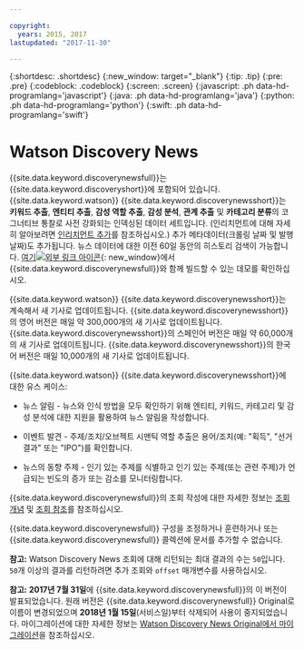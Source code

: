 ```yaml
---

copyright:
  years: 2015, 2017
lastupdated: "2017-11-30"

---
```


{:shortdesc: .shortdesc}
{:new_window: target="_blank"}
{:tip: .tip}
{:pre: .pre}
{:codeblock: .codeblock}
{:screen: .screen}
{:javascript: .ph data-hd-programlang='javascript'}
{:java: .ph data-hd-programlang='java'}
{:python: .ph data-hd-programlang='python'}
{:swift: .ph data-hd-programlang='swift'}

# Watson Discovery News

{{site.data.keyword.discoverynewsfull}}는 {{site.data.keyword.discoveryshort}}에 포함되어 있습니다. {{site.data.keyword.watson}} {{site.data.keyword.discoverynewsshort}}는 **키워드 추출**, **엔티티 추출**, **감성 역할 추출**, **감성 분석**, **관계 추출** 및 **카테고리 분류**의 코그너티브 통찰로 사전 강화되는 인덱싱된 데이터 세트입니다. (인리치먼트에 대해 자세히 알아보려면 [인리치먼트 추가](building.html#adding-enrichments)를 참조하십시오.) 추가 메타데이터(크롤링 날짜 및 발행 날짜)도 추가됩니다. 뉴스 데이터에 대한 이전 60일 동안의 히스토리 검색이 가능합니다. [여기![외부 링크 아이콘](../../icons/launch-glyph.svg "외부 링크 아이콘")](https://discovery-news-demo.mybluemix.net/){: new_window}에서 {{site.data.keyword.discoverynewsfull}}와 함께 빌드할 수 있는 데모를 확인하십시오.

{{site.data.keyword.watson}} {{site.data.keyword.discoverynewsshort}}는 계속해서 새 기사로 업데이트됩니다. {{site.data.keyword.discoverynewsshort}}의 영어 버전은 매일 약 300,000개의 새 기사로 업데이트됩니다. {{site.data.keyword.discoverynewsshort}}의 스페인어 버전은 매일 약 60,000개의 새 기사로 업데이트됩니다. {{site.data.keyword.discoverynewsshort}}의 한국어 버전은 매일 10,000개의 새 기사로 업데이트됩니다. 

{{site.data.keyword.watson}} {{site.data.keyword.discoverynewsshort}}에 대한 유스 케이스:

- 뉴스 알림 - 뉴스와 인식 방법을 모두 확인하기 위해 엔티티, 키워드, 카테고리 및 감성 분석에 대한 지원을 활용하여 뉴스 알림을 작성합니다. 

- 이벤트 발견 - 주제/조치/오브젝트 시맨틱 역할 추출은 용어/조치(예: "획득", "선거 결과" 또는 "IPO")를 확인합니다. 

- 뉴스의 동향 주제 - 인기 있는 주제를 식별하고 인기 있는 주제(또는 관련 주제)가 언급되는 빈도의 증가 또는 감소를 모니터링합니다. 

{{site.data.keyword.discoverynewsfull}}의 조회 작성에 대한 자세한 정보는 [조회 개념](/docs/services/discovery/using.html) 및 [조회 참조](/docs/services/discovery/query-reference.html)를 참조하십시오.

{{site.data.keyword.discoverynewsfull}} 구성을 조정하거나 훈련하거나 또는 {{site.data.keyword.discoverynewsfull}} 콜렉션에 문서를 추가할 수 없습니다. 

**참고:** Watson Discovery News 조회에 대해 리턴되는 최대 결과의 수는 `50`입니다. `50`개 이상의 결과를 리턴하려면 추가 조회와 `offset` 매개변수를 사용하십시오. 

**참고:** **2017년 7월 31일**에 {{site.data.keyword.discoverynewsfull}}의 이 버전이 발표되었습니다. 원래 버전은 {{site.data.keyword.discoverynewsfull}} Original로 이름이 변경되었으며 **2018년 1월 15일**(서비스일)부터 삭제되어 사용이 중지되었습니다. 마이그레이션에 대한 자세한 정보는 [Watson Discovery News Original에서 마이그레이션](/docs/services/discovery/migrate-bwdn.html)을 참조하십시오.
